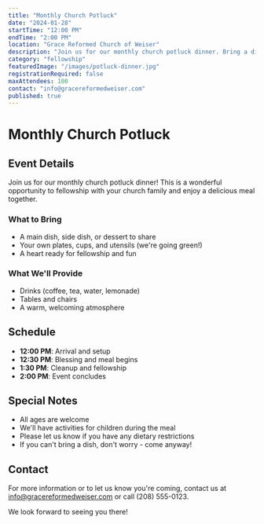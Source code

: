 ```yaml
---
title: "Monthly Church Potluck"
date: "2024-01-28"
startTime: "12:00 PM"
endTime: "2:00 PM"
location: "Grace Reformed Church of Weiser"
description: "Join us for our monthly church potluck dinner. Bring a dish to share and enjoy fellowship with your church family."
category: "fellowship"
featuredImage: "/images/potluck-dinner.jpg"
registrationRequired: false
maxAttendees: 100
contact: "info@gracereformedweiser.com"
published: true
---
```


# Monthly Church Potluck

## Event Details

Join us for our monthly church potluck dinner! This is a wonderful opportunity to fellowship with your church family and enjoy a delicious meal together.

### What to Bring

- A main dish, side dish, or dessert to share
- Your own plates, cups, and utensils (we're going green!)
- A heart ready for fellowship and fun

### What We'll Provide

- Drinks (coffee, tea, water, lemonade)
- Tables and chairs
- A warm, welcoming atmosphere

## Schedule

- **12:00 PM**: Arrival and setup
- **12:30 PM**: Blessing and meal begins
- **1:30 PM**: Cleanup and fellowship
- **2:00 PM**: Event concludes

## Special Notes

- All ages are welcome
- We'll have activities for children during the meal
- Please let us know if you have any dietary restrictions
- If you can't bring a dish, don't worry - come anyway!

## Contact

For more information or to let us know you're coming, contact us at info@gracereformedweiser.com or call (208) 555-0123.

We look forward to seeing you there!
